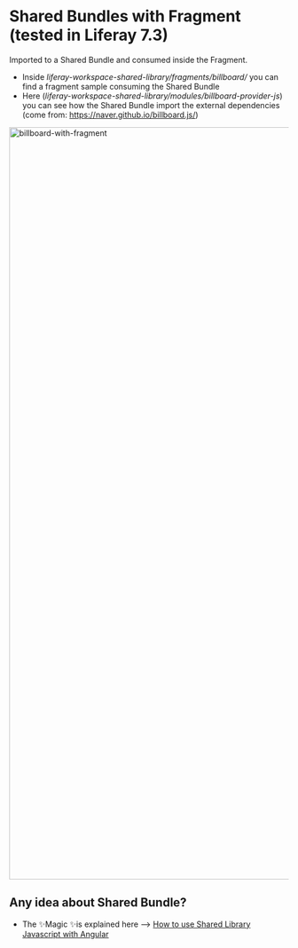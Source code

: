 # Shared Bundles with Fragment (tested in Liferay 7.3)

Imported to a Shared Bundle and consumed inside the Fragment.

- Inside _liferay-workspace-shared-library/fragments/billboard/_ you can find a fragment sample consuming the Shared Bundle
- Here (_liferay-workspace-shared-library/modules/billboard-provider-js_) you can see how the Shared Bundle import the external dependencies (come from: https://naver.github.io/billboard.js/)

<img width="1356" alt="billboard-with-fragment" src="https://user-images.githubusercontent.com/60618002/117187210-fb455480-addb-11eb-99c4-f8a8d1effa50.png">


## Any idea about Shared Bundle?

- The ✨Magic ✨is  explained here --> [How to use Shared Library Javascript with Angular](https://liferay.dev/blogs/-/blogs/how-to-use-shared-library-javascript-with-angular-liferay?_com_liferay_blogs_web_portlet_BlogsPortlet_nfyl_messageId=120754117)
